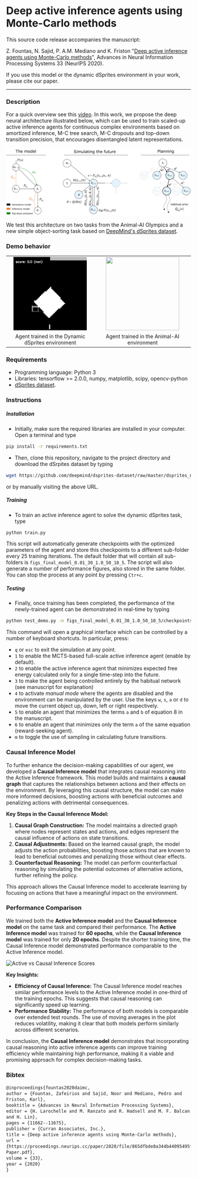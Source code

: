 # Deep active inference agents using Monte-Carlo methods

This source code release accompanies the manuscript:

Z. Fountas, N. Sajid, P. A.M. Mediano and K. Friston "[Deep active inference agents using Monte-Carlo methods](https://papers.nips.cc/paper/2020/hash/865dfbde8a344b44095495f3591f7407-Abstract.html)",	Advances in Neural Information Processing Systems 33 (NeurIPS 2020).

If you use this model or the dynamic dSprites environment in your work, please cite our paper.

---
### Description
For a quick overview see this [video](https://www.youtube.com/watch?v=KA-lZ3krVtU). In this work, we propose the deep neural architecture illustrated below, which can be used to train scaled-up active inference agents for continuous complex environments based on amortized inference, M-C tree search, M-C dropouts and top-down transition precision, that encourages disentangled latent representations.

<p align="center"><img src="architecture.png" width="700"></p>

We test this architecture on two tasks from the Animal-AI Olympics and a new simple object-sorting task based on [DeepMind's dSprites dataset](https://github.com/deepmind/dsprites-dataset/).

### Demo behavior

<table style="width:100%;">
  <tr>
    <td align="center"><img src="dsprites.gif" width="200" height="200"/></td>
    <td align="center"><img src="animalai.gif" width="200" height="200"/></td>
  </tr>
  <tr>
    <td align="center">Agent trained in the Dynamic dSprites environment</td>
    <td align="center">Agent trained in the Animal-AI environment</td>
  </tr>
</table>

### Requirements
* Programming language: Python 3
* Libraries: tensorflow >= 2.0.0, numpy, matplotlib, scipy, opencv-python
* [dSprites dataset](https://github.com/deepmind/dsprites-dataset/raw/master/dsprites_ndarray_co1sh3sc6or40x32y32_64x64.npz).

### Instructions

##### Installation

* Initially, make sure the required libraries are installed in your computer. Open a terminal and type
```bash
pip install -r requirements.txt
```

* Then, clone this repository, navigate to the project directory and download the dSrpites dataset by typing
```bash
wget https://github.com/deepmind/dsprites-dataset/raw/master/dsprites_ndarray_co1sh3sc6or40x32y32_64x64.npz
```
or by manually visiting the above URL.

##### Training
* To train an active inference agent to solve the dynamic dSprites task, type
```bash
python train.py
```
This script will automatically generate checkpoints with the optimized parameters of the agent and store this checkpoints to a different sub-folder every 25 training iterations. The default folder that will contain all sub-folders is ```figs_final_model_0.01_30_1.0_50_10_5```. The script will also generate a number of performance figures, also stored in the same folder. You can stop the process at any point by pressing ```Ctr+c```.

##### Testing
* Finally, once training has been completed, the performance of the newly-trained agent can be demonstrated in real-time by typing
```bash
python test_demo.py -n figs_final_model_0.01_30_1.0_50_10_5/checkpoints/ -m
```
This command will open a graphical interface which can be controlled by a number of keyboard shortcuts. In particular, press:

  * `q` or `esc` to exit the simulation at any point.
  * `1` to enable the MCTS-based full-scale active inference agent (enable by default).
  * `2` to enable the active inference agent that minimizes expected free energy calculated only for a single time-step into the future.
  * `3` to make the agent being controlled entirely by the habitual network (see manuscript for explanation)
  * `4` to activate *manual mode* where the agents are disabled and the environment can be manipulated by the user. Use the keys `w`, `s`, `a` or `d` to move the current object up, down, left or right respectively.
  * `5` to enable an agent that minimizes the terms `a` and `b` of equation 8 in the manuscript.
  * `6` to enable an agent that minimizes only the term `a` of the same equation (reward-seeking agent).
  * `m` to toggle the use of sampling in calculating future transitions.

### Causal Inference Model

To further enhance the decision-making capabilities of our agent, we developed a **Causal Inference model** that integrates causal reasoning into the Active Inference framework. This model builds and maintains a **causal graph** that captures the relationships between actions and their effects on the environment. By leveraging this causal structure, the model can make more informed decisions, boosting actions with beneficial outcomes and penalizing actions with detrimental consequences.

**Key Steps in the Causal Inference Model:**
1. **Causal Graph Construction:** The model maintains a directed graph where nodes represent states and actions, and edges represent the causal influence of actions on state transitions.
2. **Causal Adjustments:** Based on the learned causal graph, the model adjusts the action probabilities, boosting those actions that are known to lead to beneficial outcomes and penalizing those without clear effects.
3. **Counterfactual Reasoning:** The model can perform counterfactual reasoning by simulating the potential outcomes of alternative actions, further refining the policy.

This approach allows the Causal Inference model to accelerate learning by focusing on actions that have a meaningful impact on the environment. 

### Performance Comparison

We trained both the **Active Inference model** and the **Causal Inference model** on the same task and compared their performance. The **Active Inference model** was trained for **60 epochs**, while the **Causal Inference model** was trained for only **20 epochs**. Despite the shorter training time, the Causal Inference model demonstrated performance comparable to the Active Inference model.

![Active vs Causal Inference Scores](figs_causal_model_0.01_30_1.0_50_10_5/active_vs_causal_scores.png)

**Key Insights:**
- **Efficiency of Causal Inference:** The Causal Inference model reaches similar performance levels to the Active Inference model in one-third of the training epochs. This suggests that causal reasoning can significantly speed up learning.
- **Performance Stability:** The performance of both models is comparable over extended test rounds. The use of moving averages in the plot reduces volatility, making it clear that both models perform similarly across different scenarios.

In conclusion, the **Causal Inference model** demonstrates that incorporating causal reasoning into active inference agents can improve training efficiency while maintaining high performance, making it a viable and promising approach for complex decision-making tasks.

  ### Bibtex
  ```
@inproceedings{fountas2020daimc,
 author = {Fountas, Zafeirios and Sajid, Noor and Mediano, Pedro and Friston, Karl},
 booktitle = {Advances in Neural Information Processing Systems},
 editor = {H. Larochelle and M. Ranzato and R. Hadsell and M. F. Balcan and H. Lin},
 pages = {11662--11675},
 publisher = {Curran Associates, Inc.},
 title = {Deep active inference agents using Monte-Carlo methods},
 url = {https://proceedings.neurips.cc/paper/2020/file/865dfbde8a344b44095495f3591f7407-Paper.pdf},
 volume = {33},
 year = {2020}
}
  ```
